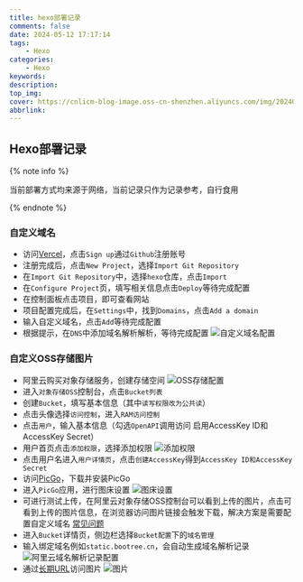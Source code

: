 ```yaml
---
title: hexo部署记录
comments: false
date: 2024-05-12 17:17:14
tags:
    - Hexo
categories:
    - Hexo
keywords:
description:
top_img:
cover: https://cnlicm-blog-image.oss-cn-shenzhen.aliyuncs.com/img/20240523233623.png
abbrlink:
---
```


## Hexo部署记录

{% note info %}

当前部署方式均来源于网络，当前记录只作为记录参考，自行食用

{% endnote %}

### 自定义域名

- 访问[Vercel](https://vercel.com/)，点击`Sign up`通过`Github`注册账号
- 注册完成后，点击`New Project`，选择`Import Git Repository`
- 在`Import Git Repository`中，选择`hexo`仓库，点击`Import`
- 在`Configure Project`页，填写相关信息点击`Deploy`等待完成配置
- 在控制面板点击项目，即可查看网站
- 项目配置完成后，在`Settings`中，找到`Domains`，点击`Add a domain`
- 输入自定义域名，点击`Add`等待完成配置
- 根据提示，在`DNS`中添加域名解析解析，等待完成配置
![自定义域名配置](https://cnlicm-blog-image.oss-cn-shenzhen.aliyuncs.com/img/20240512173735.png)

### 自定义OSS存储图片

- 阿里云购买对象存储服务，创建存储空间
    ![OSS存储配置](https://cnlicm-blog-image.oss-cn-shenzhen.aliyuncs.com/img/20240512180353.png)
- 进入`对象存储OSS`控制台，点击`Bucket列表`
- 创建`Bucket`，填写基本信息（其中`读写权限改为公共读`）
- 点击头像选择`访问控制`，进入`RAM访问控制`
- 点击`用户`，输入基本信息（勾选`OpenAPI`调用访问 启用AccessKey ID和AccessKey Secret）
- 用户首页点击`添加权限`，选择添加权限
    ![添加权限](https://cnlicm-blog-image.oss-cn-shenzhen.aliyuncs.com/img/20240512181202.png)
- 点击用户名进入`用户详情页`，点击`创建AccessKey`得到`AccessKey ID和AccessKey Secret`
- 访问[PicGo](https://github.com/Molunerfinn/PicGo/releases)，下载并安装PicGo
- 进入`PicGo`应用，进行图床设置
    ![图床设置](https://cnlicm-blog-image.oss-cn-shenzhen.aliyuncs.com/img/20240512182037.png)
- 可进行测试上传，在阿里云对象存储OSS控制台可以看到上传的图片，点击可看到上传的图片信息，在浏览器访问图片链接会触发下载，解决方案是需要配置自定义域名 [常见问题](https://help.aliyun.com/zh/oss/user-guide/how-to-ensure-an-object-is-previewed-when-you-access-the-object?spm=a2c4g.11186623.2.19.19681a214ISjKj)
- 进入`Bucket`详情页，侧边栏选择`Bucket配置`下的`域名管理`
- 输入绑定域名例如`static.bootree.cn`，会自动生成域名解析记录
    ![阿里云域名解析记录配置](https://cnlicm-blog-image.oss-cn-shenzhen.aliyuncs.com/img/20240512191034.png)
- 通过[长期URL](https://help.aliyun.com/zh/oss/user-guide/map-custom-domain-names-5?spm=a2c4g.11186623.0.i2#4b2d958079f12)访问图片
    ![图片](https://cnlicm-blog-image.oss-cn-shenzhen.aliyuncs.com/img/20240512191755.png)
